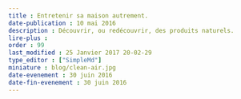 ```yaml
---
title : Entretenir sa maison autrement.
date-publication : 10 mai 2016
description : Découvrir, ou redécouvrir, des produits naturels.
lire-plus : 
order : 99
last_modified : 25 Janvier 2017 20-02-29
type_editor : ["SimpleMd"]
miniature : blog/clean-air.jpg
date-evenement : 30 juin 2016
date-fin-evenement : 30 juin 2016
---
```

